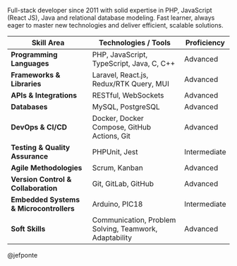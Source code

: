 Full-stack developer since 2011 with solid expertise in PHP, JavaScript (React JS), Java and relational database modeling. Fast learner, always eager to master new technologies and deliver efficient, scalable solutions.



| Skill Area                              | Technologies / Tools                                   | Proficiency  |
| --------------------------------------- | ------------------------------------------------------ | ------------ |
| **Programming Languages**               | PHP, JavaScript, TypeScript, Java, C, C++              | Advanced     |
| **Frameworks & Libraries**              | Laravel, React.js, Redux/RTK Query, MUI                | Advanced     |
| **APIs & Integrations**                 | RESTful, WebSockets                                    | Advanced     |
| **Databases**                           | MySQL, PostgreSQL                                      | Advanced     |
| **DevOps & CI/CD**                      | Docker, Docker Compose, GitHub Actions, Git            | Advanced     |
| **Testing & Quality Assurance**         | PHPUnit, Jest                                          | Intermediate |
| **Agile Methodologies**                 | Scrum, Kanban                                          | Advanced     |
| **Version Control & Collaboration**     | Git, GitLab, GitHub                                    | Advanced     |
| **Embedded Systems & Microcontrollers** | Arduino, PIC18                                         | Intermediate |
| **Soft Skills**                         | Communication, Problem Solving, Teamwork, Adaptability | Advanced     |


@jefponte
